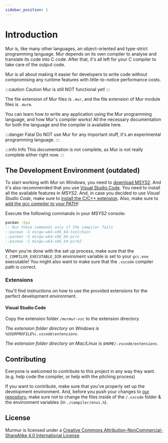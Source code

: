 ```yaml
---
sidebar_position: 1
---
```


# Introduction

Mur is, like many other languages, an object-oriented and type-strict programming language. Mur depends on its own compiler to analyse and translate its code into C code. After that, it's all left for your C compiler to take care of the output code.

Mur is all about making it easier for developers to write code without compromising any runtime features with little-to-notice performance costs.

:::caution Caution
Mur is still NOT functional yet!
:::

The file extension of Mur files is `.mur`, and the file extension of Mur module files is `.murm`.

You can learn how to write any application using the Mur programming language, and how Mur's compiler works! All the necessary documentation for both the language and the compiler is available here.

:::danger Fatal
Do NOT use Mur for any important stuff, it's an experimental programming language.
:::

:::info Info
This documentation is not complete, as Mur is not really complete either right now.
:::

## The Development Environment (outdated)

To start working with *Mur* on Windows, you need to [download MSYS2](https://www.msys2.org/#installation). And it's also recommended that you use [Visual Studio Code](https://code.visualstudio.com/). You need to install all the available features in *MSYS2*. And, in case you decided to use *Visual Studio Code*, make sure to [install the C/C++ extension](https://marketplace.visualstudio.com/items?itemName=ms-vscode.cpptools). Also, make sure to [add the gcc compiler to your PATH](https://www.youtube.com/watch?v=mQra00mT3Dg)!

Execute the folllowing commands in your *MSYS2* console:

```cmd
pacman -Syu
:: Run these commands only if the compiler fails
::pacman -S mingw-w64-x86_64-toolchain
::pacman -S mingw-w64-x86_64-pcre
::pacman -S mingw-w64-x86_64-pcre2
```

When you're done with the set up process, make sure that the `C_COMPILER_EXECUTABLE_DIR` enviroment variable is set to your `gcc.exe` executable! You might also want to make sure that the `.vscode` compiler path is correct.

### Extensions

You'll find instructions on how to use the provided extensions for the perfect development environment.

#### Visual Studio Code

Copy the extension folder *`/murmur-vsc`* to the extension directory.

*The extension folder directory on Windows is `%USERPROFILE%\.vscode\extensions`*.

*The extension folder directory on  Mac/Linux is `$HOME/.vscode/extensions`*.

## Contributing

Everyone is welcomed to contribute to this project in any way they want. (e.g. help code the compiler, or help with the pitching process)

If you want to contribute, make sure that you've properly set up the development environment. And, before you push your changes to [our repository](https://github.com/EnderCommunity/Murmur), make sure not to change the files inside of the `/.vscode` folder & the environment variables (in `./compiler/envi.h`).

## License

Murmur is licensed under a [Creative Commons Attribution-NonCommercial-ShareAlike 4.0 International License](https://mur-lang.org/legal/mur/license).
